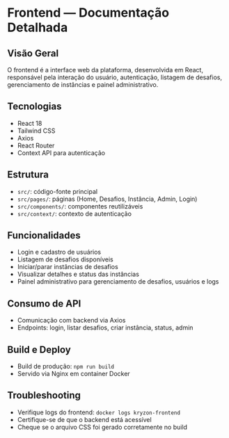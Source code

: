 # Frontend — Documentação Detalhada

## Visão Geral
O frontend é a interface web da plataforma, desenvolvida em React, responsável pela interação do usuário, autenticação, listagem de desafios, gerenciamento de instâncias e painel administrativo.

## Tecnologias
- React 18
- Tailwind CSS
- Axios
- React Router
- Context API para autenticação

## Estrutura
- `src/`: código-fonte principal
- `src/pages/`: páginas (Home, Desafios, Instância, Admin, Login)
- `src/components/`: componentes reutilizáveis
- `src/context/`: contexto de autenticação

## Funcionalidades
- Login e cadastro de usuários
- Listagem de desafios disponíveis
- Iniciar/parar instâncias de desafios
- Visualizar detalhes e status das instâncias
- Painel administrativo para gerenciamento de desafios, usuários e logs

## Consumo de API
- Comunicação com backend via Axios
- Endpoints: login, listar desafios, criar instância, status, admin

## Build e Deploy
- Build de produção: `npm run build`
- Servido via Nginx em container Docker

## Troubleshooting
- Verifique logs do frontend: `docker logs kryzon-frontend`
- Certifique-se de que o backend está acessível
- Cheque se o arquivo CSS foi gerado corretamente no build

